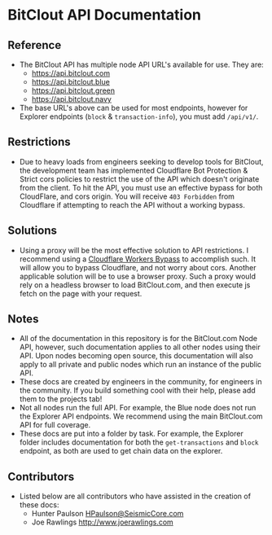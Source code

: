 # BitClout API Documentation

## Reference 
- The BitClout API has multiple node API URL's available for use. They are:
  - https://api.bitclout.com
  - https://api.bitclout.blue
  - https://api.bitclout.green
  - https://api.bitclout.navy
- The base URL's above can be used for most endpoints, however for Explorer endpoints (`block` & `transaction-info`), you must add `/api/v1/`.
    
## Restrictions
- Due to heavy loads from engineers seeking to develop tools for BitClout, the development team has implemented Cloudflare Bot Protection & Strict cors policies to restrict the use of the API which doesn't originate from the client.  To hit the API, you must use an effective bypass for both CloudFlare, and cors origin. You will receive `403 Forbidden` from Cloudflare if attempting to reach the API without a working bypass.

## Solutions
- Using a proxy will be the most effective solution to API restrictions. I recommend using a [Cloudflare Workers Bypass](https://github.com/jychp/cloudflare-bypass) to accomplish such. It will allow you to bypass Cloudflare, and not worry about cors. Another applicable solution will be to use a browser proxy. Such a proxy would rely on a headless browser to load BitClout.com, and then execute js fetch on the page with your request.

## Notes
- All of the documentation in this repository is for the BitClout.com Node API, however, such documentation applies to all other nodes using their API. Upon nodes becoming open source, this documentation will also apply to all private and public nodes which run an instance of the public API.
- These docs are created by engineers in the community, for engineers in the community. If you build something cool with their help, please add them to the projects tab!
- Not all nodes run the full API. For example, the Blue node does not run the Explorer API endpoints. We recommend using the main BitClout.com API for full coverage.
- These docs are put into a folder by task. For example, the Explorer folder includes documentation for both the `get-transactions` and `block` endpoint, as both are used to get chain data on the explorer.

## Contributors
- Listed below are all contributors who have assisted in the creation of these docs:
  - Hunter Paulson <HPaulson@SeismicCore.com>
  - Joe Rawlings <http://www.joerawlings.com>
